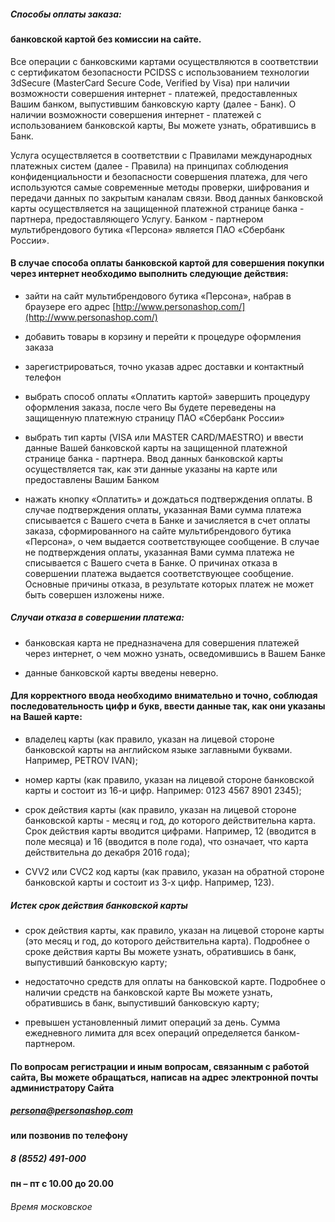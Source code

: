 ##### Способы оплаты заказа:

#### банковской картой без комиссии на сайте.

Все операции с банковскими картами осуществляются в соответствии с сертификатом безопасности PCIDSS c использованием технологии 3dSecure (MasterCard Secure Code, Verified by Visa) при наличии возможности совершения интернет - платежей, предоставленных Вашим банком, выпустившим банковскую карту (далее - Банк). О наличии возможности совершения интернет - платежей с использованием банковской карты, Вы можете узнать, обратившись в Банк.

Услуга осуществляется в соответствии с Правилами международных платежных систем (далее - Правила) на принципах соблюдения конфиденциальности и безопасности совершения платежа, для чего используются самые современные методы проверки, шифрования и передачи данных по закрытым каналам связи. Ввод данных банковской карты осуществляется на защищенной платежной странице банка - партнера, предоставляющего Услугу. Банком - партнером мультибрендового бутика «Персона» является ПАО «Сбербанк России».

#### В случае способа оплаты банковской картой для совершения покупки через интернет необходимо выполнить следующие действия:

- зайти на сайт мультибрендового бутика «Персона», набрав в браузере его адрес [http://www.personashop.com/](http://www.personashop.com/)

- добавить товары в корзину и перейти к процедуре оформления заказа

- зарегистрироваться, точно указав адрес доставки и контактный телефон

- выбрать способ оплаты «Оплатить картой» завершить процедуру оформления заказа, после чего Вы будете переведены на защищенную платежную страницу ПАО «Сбербанк России»

- выбрать тип карты (VISA или MASTER CARD/MAESTRO) и ввести данные Вашей банковской карты на защищенной платежной странице банка - партнера. Ввод данных банковской карты осуществляется так, как эти данные указаны на карте или предоставлены Вашим Банком

- нажать кнопку «Оплатить» и дождаться подтверждения оплаты. В случае подтверждения оплаты, указанная Вами сумма платежа списывается с Вашего счета в Банке и зачисляется в счет оплаты заказа, сформированного на сайте мультибрендового бутика «Персона», о чем выдается соответствующее сообщение. В случае не подтверждения оплаты, указанная Вами сумма платежа не списывается с Вашего счета в Банке. О причинах отказа в совершении платежа выдается соответствующее сообщение. Основные причины отказа, в результате которых платеж не может быть совершен изложены ниже.

##### Случаи отказа в совершении платежа:

- банковская карта не предназначена для совершения платежей через интернет, о чем можно узнать, осведомившись в Вашем Банке

- данные банковской карты введены неверно.

#### Для корректного ввода необходимо внимательно и точно, соблюдая последовательность цифр и букв, ввести данные так, как они указаны на Вашей карте:

- владелец карты (как правило, указан на лицевой стороне банковской карты на английском языке заглавными буквами. Например, PETROV IVAN);

- номер карты (как правило, указан на лицевой стороне банковской карты и состоит из 16-и цифр. Например: 0123 4567 8901 2345);

- срок действия карты (как правило, указан на лицевой стороне банковской карты - месяц и год, до которого действительна карта. Срок действия карты вводится цифрами. Например, 12 (вводится в поле месяца) и 16 (вводится в поле года), что означает, что карта действительна до декабря 2016 года);

- CVV2 или CVC2 код карты (как правило, указан на обратной стороне банковской карты и состоит из 3-х цифр. Например, 123).

##### Истек срок действия банковской карты

- срок действия карты, как правило, указан на лицевой стороне карты (это месяц и год, до которого действительна карта). Подробнее о сроке действия карты Вы можете узнать, обратившись в банк, выпустивший банковскую карту;

- недостаточно средств для оплаты на банковской карте. Подробнее о наличии средств на банковской карте Вы можете узнать, обратившись в банк, выпустивший банковскую карту;

- превышен установленный лимит операций за день. Сумма ежедневного лимита для всех операций определяется банком-партнером.

#### По вопросам регистрации и иным вопросам, связанным с работой сайта, Вы можете обращаться, написав на адрес электронной почты администратору Сайта

##### persona@personashop.com

#### или позвонив по телефону

##### 8 (8552) 491-000

#### пн – пт с 10.00 до 20.00

###### Время московское
